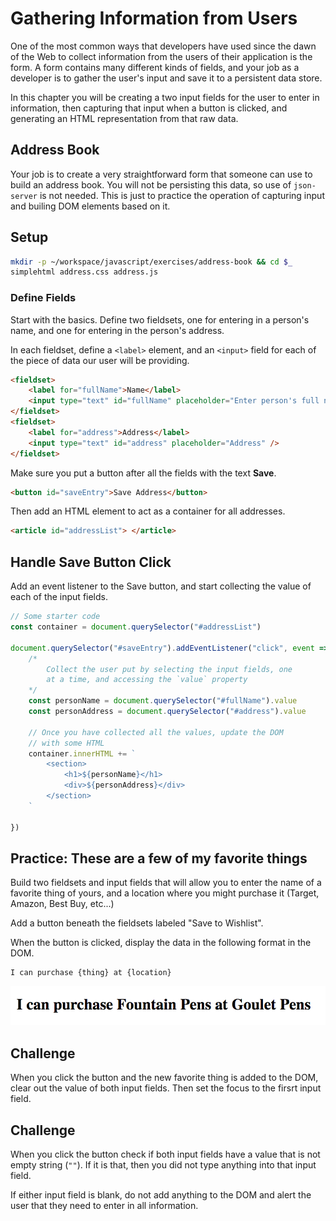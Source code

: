 # Gathering Information from Users

One of the most common ways that developers have used since the dawn of the Web to collect information from the users of their application is the form. A form contains many different kinds of fields, and your job as a developer is to gather the user's input and save it to a persistent data store.

In this chapter you will be creating a two input fields for the user to enter in information, then capturing that input when a button is clicked, and generating an HTML representation from that raw data.

## Address Book

Your job is to create a very straightforward form that someone can use to build an address book. You will not be persisting this data, so use of `json-server` is not needed. This is just to practice the operation of capturing input and builing DOM elements based on it.

## Setup

```sh
mkdir -p ~/workspace/javascript/exercises/address-book && cd $_
simplehtml address.css address.js
```


### Define Fields

Start with the basics. Define two fieldsets, one for entering in a person's name, and one for entering in the person's address.

In each fieldset, define a `<label>` element, and an `<input>` field for each of the piece of data our user will be providing.


```html
<fieldset>
    <label for="fullName">Name</label>
    <input type="text" id="fullName" placeholder="Enter person's full name" autofocus />
</fieldset>
<fieldset>
    <label for="address">Address</label>
    <input type="text" id="address" placeholder="Address" />
</fieldset>
```

Make sure you put a button after all the fields with the text **Save**.

```html
<button id="saveEntry">Save Address</button>
```

Then add an HTML element to act as a container for all addresses.

```html
<article id="addressList"> </article>
```

## Handle Save Button Click

Add an event listener to the Save button, and start collecting the value of each of the input fields.

```js
// Some starter code
const container = document.querySelector("#addressList")

document.querySelector("#saveEntry").addEventListener("click", event => {
    /*
        Collect the user put by selecting the input fields, one
        at a time, and accessing the `value` property
    */
    const personName = document.querySelector("#fullName").value
    const personAddress = document.querySelector("#address").value

    // Once you have collected all the values, update the DOM
    // with some HTML
    container.innerHTML += `
        <section>
            <h1>${personName}</h1>
            <div>${personAddress}</div>
        </section>
    `

})
```

## Practice: These are a few of my favorite things

Build two fieldsets and input fields that will allow you to enter the name of a favorite thing of yours, and a location where you might purchase it (Target, Amazon, Best Buy, etc...)

Add a button beneath the fieldsets labeled "Save to Wishlist".

When the button is clicked, display the data in the following format in the DOM.

```
I can purchase {thing} at {location}
```

![](./images/favorite-thing.png)

## Challenge

When you click the button and the new favorite thing is added to the DOM, clear out the value of both input fields. Then set the focus to the firsrt input field.

## Challenge

When you click the button check if both input fields have a value that is not empty string (`""`). If it is that, then you did not type anything into that input field.

If either input field is blank, do not add anything to the DOM and alert the user that they need to enter in all information.

